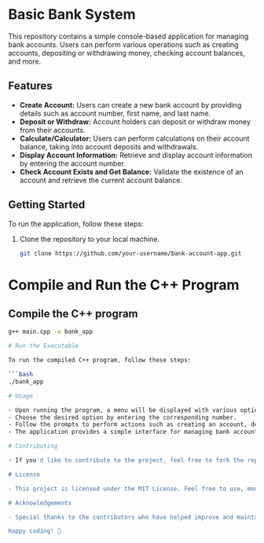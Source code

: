 # Basic Bank System

This repository contains a simple console-based application for managing bank accounts. Users can perform various operations such as creating accounts, depositing or withdrawing money, checking account balances, and more.

## Features

- **Create Account:** Users can create a new bank account by providing details such as account number, first name, and last name.
- **Deposit or Withdraw:** Account holders can deposit or withdraw money from their accounts.
- **Calculate/Calculator:** Users can perform calculations on their account balance, taking into account deposits and withdrawals.
- **Display Account Information:** Retrieve and display account information by entering the account number.
- **Check Account Exists and Get Balance:** Validate the existence of an account and retrieve the current account balance.

## Getting Started

To run the application, follow these steps:

1. Clone the repository to your local machine.
   ```bash
   git clone https://github.com/your-username/bank-account-app.git

# Compile and Run the C++ Program

## Compile the C++ program

```bash
g++ main.cpp -o bank_app

# Run the Executable

To run the compiled C++ program, follow these steps:

```bash
./bank_app

# Usage

- Upon running the program, a menu will be displayed with various options.
- Choose the desired option by entering the corresponding number.
- Follow the prompts to perform actions such as creating an account, depositing or withdrawing money, and checking account information.
- The application provides a simple interface for managing bank accounts.

# Contributing

- If you'd like to contribute to the project, feel free to fork the repository, make your changes, and submit a pull request. Contributions are welcome!

# License

- This project is licensed under the MIT License. Feel free to use, modify, and distribute the code for your own purposes.

# Acknowledgements

- Special thanks to the contributors who have helped improve and maintain this project. Your efforts are highly appreciated!

Happy coding! 🚀
